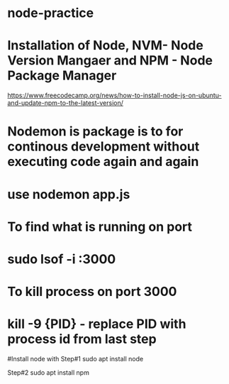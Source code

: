 # node-practice

# Installation of Node, NVM- Node Version Mangaer and NPM - Node Package Manager
https://www.freecodecamp.org/news/how-to-install-node-js-on-ubuntu-and-update-npm-to-the-latest-version/

# Nodemon is package is to for continous development without executing code again and again
# use nodemon app.js


# To find what is running on port 
# sudo lsof -i :3000

# To kill process on port 3000
# kill -9 {PID} - replace PID with process id from last step

#Install node with
Step#1
sudo apt install node

Step#2
sudo apt install npm
